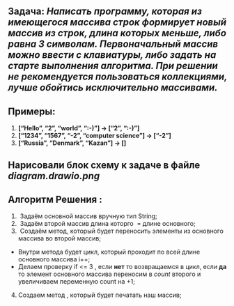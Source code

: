 ## __Задача:__ _Написать программу, которая из имеющегося массива строк формирует новый массив из строк, длина которых меньше, либо равна 3 символам. Первоначальный массив можно ввести с клавиатуры, либо задать на старте выполнения алгоритма. При решении не рекомендуется пользоваться коллекциями, лучше обойтись исключительно массивами._

## Примеры:
1. __[“Hello”, “2”, “world”, “:-)”] → [“2”, “:-)”]__
2. __[“1234”, “1567”, “-2”, “computer science”] → [“-2”]__
3. __[“Russia”, “Denmark”, “Kazan”] → []__

## Нарисовали блок схему к задаче в файле _diagram.drawio.png_

## __Алгоритм Решения :__
1.  Задаём основной массив вручную тип String;
2.  Задаём второй массив длина которго  = длине основного;
3.  Создаём метод, который будет переносить элементы из основного массива во второй массив;

* Внутри метода будет цикл, который проходит по всей длине основного массива i++;
* Делаем проверку if <= 3 , если __нет__ то возвращаемся в цикл, если __да__ то элемент основного массива переносим в _count_ второго и увеличиваем переменную count на +1;
4. Создаем метод , который будет печатать наш массив;
